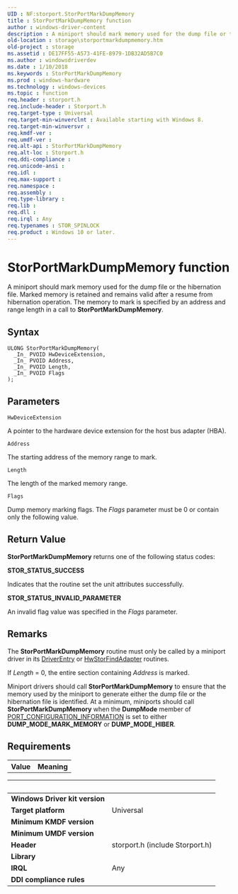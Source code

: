 ```yaml
---
UID : NF:storport.StorPortMarkDumpMemory
title : StorPortMarkDumpMemory function
author : windows-driver-content
description : A miniport should mark memory used for the dump file or the hibernation file.
old-location : storage\storportmarkdumpmemory.htm
old-project : storage
ms.assetid : DE17FF55-A573-41FE-8979-1DB32AD5B7C0
ms.author : windowsdriverdev
ms.date : 1/10/2018
ms.keywords : StorPortMarkDumpMemory
ms.prod : windows-hardware
ms.technology : windows-devices
ms.topic : function
req.header : storport.h
req.include-header : Storport.h
req.target-type : Universal
req.target-min-winverclnt : Available starting with Windows 8.
req.target-min-winversvr : 
req.kmdf-ver : 
req.umdf-ver : 
req.alt-api : StorPortMarkDumpMemory
req.alt-loc : Storport.h
req.ddi-compliance : 
req.unicode-ansi : 
req.idl : 
req.max-support : 
req.namespace : 
req.assembly : 
req.type-library : 
req.lib : 
req.dll : 
req.irql : Any
req.typenames : STOR_SPINLOCK
req.product : Windows 10 or later.
---
```



# StorPortMarkDumpMemory function
A miniport should mark  memory used for the dump file or the hibernation file. Marked memory is retained and remains valid after a resume from hibernation operation. The memory  to mark is specified by an address and range length in a call to <b>StorPortMarkDumpMemory</b>.

## Syntax

````
ULONG StorPortMarkDumpMemory(
  _In_ PVOID HwDeviceExtension,
  _In_ PVOID Address,
  _In_ PVOID Length,
  _In_ PVOID Flags
);
````

## Parameters

`HwDeviceExtension`

A pointer to the hardware device extension for the host bus adapter (HBA).

`Address`

The starting address of the memory range to mark.

`Length`

The length of the marked memory range.

`Flags`

Dump memory marking flags. The <i>Flags</i> parameter must be 0 or contain only the following value.

<table>
<tr>
<th>Value</th>
<th>Meaning</th>
</tr>
<tr>


## Return Value

<b>StorPortMarkDumpMemory</b> returns one of the following status codes:
<dl>
<dt><b>STOR_STATUS_SUCCESS</b></dt>
</dl>Indicates that the routine set the unit attributes successfully.
<dl>
<dt><b>STOR_STATUS_INVALID_PARAMETER</b></dt>
</dl>An invalid flag value was specified in the <i>Flags</i> parameter.

## Remarks

The <b>StorPortMarkDumpMemory</b> routine must only be called by a miniport driver in its <a href="..\wdm\nc-wdm-driver_initialize.md">DriverEntry</a> or <a href="..\storport\nc-storport-hw_find_adapter.md">HwStorFindAdapter</a> routines.

If <i>Length</i> = 0, the entire section containing <i>Address</i> is marked.

Miniport drivers should call <b>StorPortMarkDumpMemory</b> to ensure that the memory used by the miniport to generate either the dump file or the hibernation file is identified. At a minimum, miniports should call <b>StorPortMarkDumpMemory</b> when the <b>DumpMode</b> member of <a href="..\strmini\ns-strmini-_port_configuration_information.md">PORT_CONFIGURATION_INFORMATION</a> is set to either <b>DUMP_MODE_MARK_MEMORY</b> or <b>DUMP_MODE_HIBER</b>.</p>

## Requirements
| &nbsp; | &nbsp; |
| ---- |:---- |
| **Windows Driver kit version** |  |
| **Target platform** | Universal |
| **Minimum KMDF version** |  |
| **Minimum UMDF version** |  |
| **Header** | storport.h (include Storport.h) |
| **Library** |  |
| **IRQL** | Any |
| **DDI compliance rules** |  |